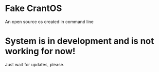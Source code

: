 # Fake CrantOS
An open source os created in command line

# System is in development and is not working for now!
Just wait for updates, please.
